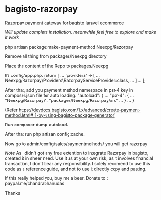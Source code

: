 # bagisto-razorpay
Razorpay payment gateway for bagisto laravel ecommerce

*Will update complete installation. meanwhile feel free to explore and make it work*




php artisan package:make-payment-method Neexpg/Razorpay

Remove all thing from 
packages/Neexpg directory

Place the content of the Repo to packages/Neexpg 


IN config/app.php.
return [
    ...
    'providers' => [
        ...
        Neexpg/Razorpay\Providers\RazorpayServiceProvider::class,
        ...
    ]
    ...
];

After that, add you payment method namespace in psr-4 key in composer.json file for auto loading.
"autoload": {
    ...
    "psr-4": {
        ...
        "Neexpg\\Razorpay\\": "packages/Neexpg/Razorpay/src"
        ...
    }
    ...
}

(Refer https://devdocs.bagisto.com/1.x/advanced/create-payment-method.html#_1-by-using-bagisto-package-generator)

Run composer dump-autoload.

After that run php artisan config:cache.

Now go to admin/config/sales/paymentmethods/ you will get razorpay


*Note*
As I didn't got any free extention to integrate  Razorpay in bagisto, created it in sheer need.
Use it as at your own risk, as it involves financial transaction, I don't bear any responsibility.
I solely recomend to use this code as a reference guide, and not to use it directly copy and pasting.

If this really helped you, buy me a beer.
Donate to  : paypal.me/chandrabhanudas

Thanks



